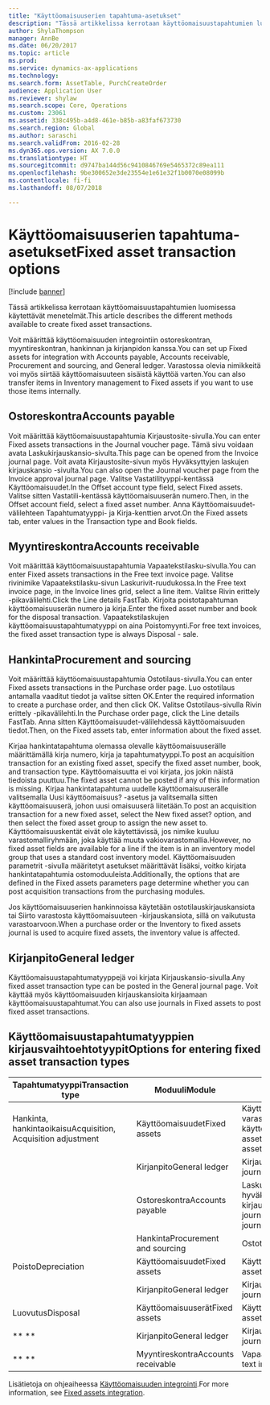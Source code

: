 ```yaml
---
title: "Käyttöomaisuuserien tapahtuma-asetukset"
description: "Tässä artikkelissa kerrotaan käyttöomaisuustapahtumien luomisessa käytettävät menetelmät."
author: ShylaThompson
manager: AnnBe
ms.date: 06/20/2017
ms.topic: article
ms.prod: 
ms.service: dynamics-ax-applications
ms.technology: 
ms.search.form: AssetTable, PurchCreateOrder
audience: Application User
ms.reviewer: shylaw
ms.search.scope: Core, Operations
ms.custom: 23061
ms.assetid: 338c495b-a4d8-461e-b85b-a83faf673730
ms.search.region: Global
ms.author: saraschi
ms.search.validFrom: 2016-02-28
ms.dyn365.ops.version: AX 7.0.0
ms.translationtype: HT
ms.sourcegitcommit: d9747ba144d56c9410846769e5465372c89ea111
ms.openlocfilehash: 9be300652e3de23554e1e61e32f1b0070e08099b
ms.contentlocale: fi-fi
ms.lasthandoff: 08/07/2018

---
```


# <a name="fixed-asset-transaction-options"></a><span data-ttu-id="15bc6-103">Käyttöomaisuuserien tapahtuma-asetukset</span><span class="sxs-lookup"><span data-stu-id="15bc6-103">Fixed asset transaction options</span></span>

[!include [banner](../includes/banner.md)]

<span data-ttu-id="15bc6-104">Tässä artikkelissa kerrotaan käyttöomaisuustapahtumien luomisessa käytettävät menetelmät.</span><span class="sxs-lookup"><span data-stu-id="15bc6-104">This article describes the different methods available to create fixed asset transactions.</span></span>

<span data-ttu-id="15bc6-105">Voit määrittää käyttöomaisuuden integrointiin ostoreskontran, myyntireskontran, hankinnan ja kirjanpidon kanssa.</span><span class="sxs-lookup"><span data-stu-id="15bc6-105">You can set up Fixed assets for integration with Accounts payable, Accounts receivable, Procurement and sourcing, and General ledger.</span></span> <span data-ttu-id="15bc6-106">Varastossa olevia nimikkeitä voi myös siirtää käyttöomaisuuteen sisäistä käyttöä varten.</span><span class="sxs-lookup"><span data-stu-id="15bc6-106">You can also transfer items in Inventory management to Fixed assets if you want to use those items internally.</span></span>

## <a name="accounts-payable"></a><span data-ttu-id="15bc6-107">Ostoreskontra</span><span class="sxs-lookup"><span data-stu-id="15bc6-107">Accounts payable</span></span>
<span data-ttu-id="15bc6-108">Voit määrittää käyttöomaisuustapahtumia Kirjaustosite-sivulla.</span><span class="sxs-lookup"><span data-stu-id="15bc6-108">You can enter Fixed assets transactions in the Journal voucher page.</span></span> <span data-ttu-id="15bc6-109">Tämä sivu voidaan avata Laskukirjauskansio-sivulta.</span><span class="sxs-lookup"><span data-stu-id="15bc6-109">This page can be opened from the Invoice journal page.</span></span> <span data-ttu-id="15bc6-110">Voit avata Kirjaustosite-sivun myös Hyväksyttyjen laskujen kirjauskansio -sivulta.</span><span class="sxs-lookup"><span data-stu-id="15bc6-110">You can also open the Journal voucher page from the Invoice approval journal page.</span></span> <span data-ttu-id="15bc6-111">Valitse Vastatilityyppi-kentässä Käyttöomaisuudet.</span><span class="sxs-lookup"><span data-stu-id="15bc6-111">In the Offset account type field, select Fixed assets.</span></span> <span data-ttu-id="15bc6-112">Valitse sitten Vastatili-kentässä käyttöomaisuuserän numero.</span><span class="sxs-lookup"><span data-stu-id="15bc6-112">Then, in the Offset account field, select a fixed asset number.</span></span> <span data-ttu-id="15bc6-113">Anna Käyttöomaisuudet-välilehteen Tapahtumatyyppi- ja Kirja-kenttien arvot.</span><span class="sxs-lookup"><span data-stu-id="15bc6-113">On the Fixed assets tab, enter values in the Transaction type and Book fields.</span></span>

## <a name="accounts-receivable"></a><span data-ttu-id="15bc6-114">Myyntireskontra</span><span class="sxs-lookup"><span data-stu-id="15bc6-114">Accounts receivable</span></span>
<span data-ttu-id="15bc6-115">Voit määrittää käyttöomaisuustapahtumia Vapaatekstilasku-sivulla.</span><span class="sxs-lookup"><span data-stu-id="15bc6-115">You can enter Fixed assets transactions in the Free text invoice page.</span></span>  <span data-ttu-id="15bc6-116">Valitse rivinimike Vapaatekstilasku-sivun Laskurivit-ruudukossa.</span><span class="sxs-lookup"><span data-stu-id="15bc6-116">In the Free text invoice page, in the Invoice lines grid, select a line item.</span></span> <span data-ttu-id="15bc6-117">Valitse Rivin erittely -pikavälilehti.</span><span class="sxs-lookup"><span data-stu-id="15bc6-117">Click the Line details FastTab.</span></span> <span data-ttu-id="15bc6-118">Kirjoita poistotapahtuman käyttöomaisuuserän numero ja kirja.</span><span class="sxs-lookup"><span data-stu-id="15bc6-118">Enter the fixed asset number and book for the disposal transaction.</span></span> <span data-ttu-id="15bc6-119">Vapaatekstilaskujen käyttöomaisuustapahtumatyyppi on aina Poistomyynti.</span><span class="sxs-lookup"><span data-stu-id="15bc6-119">For free text invoices, the fixed asset transaction type is always Disposal - sale.</span></span>

## <a name="procurement-and-sourcing"></a><span data-ttu-id="15bc6-120">Hankinta</span><span class="sxs-lookup"><span data-stu-id="15bc6-120">Procurement and sourcing</span></span>
<span data-ttu-id="15bc6-121">Voit määrittää käyttöomaisuustapahtumia Ostotilaus-sivulla.</span><span class="sxs-lookup"><span data-stu-id="15bc6-121">You can enter Fixed assets transactions in the Purchase order page.</span></span> <span data-ttu-id="15bc6-122">Luo ostotilaus antamalla vaaditut tiedot ja valitse sitten OK.</span><span class="sxs-lookup"><span data-stu-id="15bc6-122">Enter the required information to create a purchase order, and then click OK.</span></span> <span data-ttu-id="15bc6-123">Valitse Ostotilaus-sivulla Rivin erittely -pikavälilehti.</span><span class="sxs-lookup"><span data-stu-id="15bc6-123">In the Purchase order page, click the Line details FastTab.</span></span> <span data-ttu-id="15bc6-124">Anna sitten Käyttöomaisuudet-välilehdessä käyttöomaisuuden tiedot.</span><span class="sxs-lookup"><span data-stu-id="15bc6-124">Then, on the Fixed assets tab, enter information about the fixed asset.</span></span> 

<span data-ttu-id="15bc6-125">Kirjaa hankintatapahtuma olemassa olevalle käyttöomaisuuserälle määrittämällä kirja numero, kirja ja tapahtumatyyppi.</span><span class="sxs-lookup"><span data-stu-id="15bc6-125">To post an acquisition transaction for an existing fixed asset, specify the fixed asset number, book, and transaction type.</span></span> <span data-ttu-id="15bc6-126">Käyttöomaisuutta ei voi kirjata, jos jokin näistä tiedoista puuttuu.</span><span class="sxs-lookup"><span data-stu-id="15bc6-126">The fixed asset cannot be posted if any of this information is missing.</span></span> <span data-ttu-id="15bc6-127">Kirjaa hankintatapahtuma uudelle käyttöomaisuuserälle valitsemalla Uusi käyttöomaisuus? -asetus ja valitsemalla sitten käyttöomaisuuserä, johon uusi omaisuuserä liitetään.</span><span class="sxs-lookup"><span data-stu-id="15bc6-127">To post an acquisition transaction for a new fixed asset, select the New fixed asset? option, and then select the fixed asset group to assign the new asset to.</span></span> <span data-ttu-id="15bc6-128">Käyttöomaisuuskentät eivät ole käytettävissä, jos nimike kuuluu varastomalliryhmään, joka käyttää muuta vakiovarastomallia.</span><span class="sxs-lookup"><span data-stu-id="15bc6-128">However, no fixed asset fields are available for a line if the item is in an inventory model group that uses a standard cost inventory model.</span></span> <span data-ttu-id="15bc6-129">Käyttöomaisuuden parametrit -sivulla määritetyt asetukset määrittävät lisäksi, voitko kirjata hankintatapahtumia ostomoduuleista.</span><span class="sxs-lookup"><span data-stu-id="15bc6-129">Additionally, the options that are defined in the Fixed assets parameters page determine whether you can post acquisition transactions from the purchasing modules.</span></span> 

<span data-ttu-id="15bc6-130">Jos käyttöomaisuuserien hankinnoissa käytetään ostotilauskirjauskansiota tai Siirto varastosta käyttöomaisuuteen -kirjauskansiota, sillä on vaikutusta varastoarvoon.</span><span class="sxs-lookup"><span data-stu-id="15bc6-130">When a purchase order or the Inventory to fixed assets journal is used to acquire fixed assets, the inventory value is affected.</span></span>

## <a name="general-ledger"></a><span data-ttu-id="15bc6-131">Kirjanpito</span><span class="sxs-lookup"><span data-stu-id="15bc6-131">General ledger</span></span>
<span data-ttu-id="15bc6-132">Käyttöomaisuustapahtumatyyppejä voi kirjata Kirjauskansio-sivulla.</span><span class="sxs-lookup"><span data-stu-id="15bc6-132">Any fixed asset transaction type can be posted in the General journal page.</span></span> <span data-ttu-id="15bc6-133">Voit käyttää myös käyttöomaisuuden kirjauskansioita kirjaamaan käyttöomaisuustapahtumat.</span><span class="sxs-lookup"><span data-stu-id="15bc6-133">You can also use journals in Fixed assets to post fixed asset transactions.</span></span>

## <a name="options-for-entering-fixed-asset-transaction-types"></a><span data-ttu-id="15bc6-134">Käyttöomaisuustapahtumatyyppien kirjausvaihtoehtotyypit</span><span class="sxs-lookup"><span data-stu-id="15bc6-134">Options for entering fixed asset transaction types</span></span>


| <span data-ttu-id="15bc6-135">Tapahtumatyyppi</span><span class="sxs-lookup"><span data-stu-id="15bc6-135">Transaction type</span></span>                    | <span data-ttu-id="15bc6-136">Moduuli</span><span class="sxs-lookup"><span data-stu-id="15bc6-136">Module</span></span>                   | <span data-ttu-id="15bc6-137">Optiot</span><span class="sxs-lookup"><span data-stu-id="15bc6-137">Options</span></span>                                   |
|-------------------------------------|--------------------------|-------------------------------------------|
| <span data-ttu-id="15bc6-138">Hankinta, hankintaoikaisu</span><span class="sxs-lookup"><span data-stu-id="15bc6-138">Acquisition, Acquisition adjustment</span></span> | <span data-ttu-id="15bc6-139">Käyttöomaisuudet</span><span class="sxs-lookup"><span data-stu-id="15bc6-139">Fixed assets</span></span>             | <span data-ttu-id="15bc6-140">Käyttöomaisuudet, Siirto varastosta käyttöomaisuuteen</span><span class="sxs-lookup"><span data-stu-id="15bc6-140">Fixed assets, Inventory to fixed assets</span></span>   |
|                                     | <span data-ttu-id="15bc6-141">Kirjanpito</span><span class="sxs-lookup"><span data-stu-id="15bc6-141">General ledger</span></span>           | <span data-ttu-id="15bc6-142">Kirjauskansio</span><span class="sxs-lookup"><span data-stu-id="15bc6-142">General journal</span></span>                           |
|                                     | <span data-ttu-id="15bc6-143">Ostoreskontra</span><span class="sxs-lookup"><span data-stu-id="15bc6-143">Accounts payable</span></span>         | <span data-ttu-id="15bc6-144">Laskukirjauskansio, hyväksyttyjen laskujen kirjauskansio</span><span class="sxs-lookup"><span data-stu-id="15bc6-144">Invoice journal, Invoice approval journal</span></span> |
|                                     | <span data-ttu-id="15bc6-145">Hankinta</span><span class="sxs-lookup"><span data-stu-id="15bc6-145">Procurement and sourcing</span></span> | <span data-ttu-id="15bc6-146">Ostotilaus</span><span class="sxs-lookup"><span data-stu-id="15bc6-146">Purchase order</span></span>                            |
| <span data-ttu-id="15bc6-147">Poisto</span><span class="sxs-lookup"><span data-stu-id="15bc6-147">Depreciation</span></span>                        | <span data-ttu-id="15bc6-148">Käyttöomaisuudet</span><span class="sxs-lookup"><span data-stu-id="15bc6-148">Fixed assets</span></span>             | <span data-ttu-id="15bc6-149">Käyttöomaisuudet</span><span class="sxs-lookup"><span data-stu-id="15bc6-149">Fixed assets</span></span>                              |
|                                     | <span data-ttu-id="15bc6-150">Kirjanpito</span><span class="sxs-lookup"><span data-stu-id="15bc6-150">General ledger</span></span>           | <span data-ttu-id="15bc6-151">Kirjauskansio</span><span class="sxs-lookup"><span data-stu-id="15bc6-151">General journal</span></span>                           |
| <span data-ttu-id="15bc6-152">Luovutus</span><span class="sxs-lookup"><span data-stu-id="15bc6-152">Disposal</span></span>                            | <span data-ttu-id="15bc6-153">Käyttöomaisuuserät</span><span class="sxs-lookup"><span data-stu-id="15bc6-153">Fixed assets</span></span>             | <span data-ttu-id="15bc6-154">Käyttöomaisuuserät</span><span class="sxs-lookup"><span data-stu-id="15bc6-154">Fixed assets</span></span>                              |
| <span data-ttu-id="15bc6-155">** **</span><span class="sxs-lookup"><span data-stu-id="15bc6-155">** **</span></span>                               | <span data-ttu-id="15bc6-156">Kirjanpito</span><span class="sxs-lookup"><span data-stu-id="15bc6-156">General ledger</span></span>           | <span data-ttu-id="15bc6-157">Kirjauskansio</span><span class="sxs-lookup"><span data-stu-id="15bc6-157">General journal</span></span>                           |
| <span data-ttu-id="15bc6-158">** **</span><span class="sxs-lookup"><span data-stu-id="15bc6-158">** **</span></span>                               | <span data-ttu-id="15bc6-159">Myyntireskontra</span><span class="sxs-lookup"><span data-stu-id="15bc6-159">Accounts receivable</span></span>      | <span data-ttu-id="15bc6-160">Vapaatekstilasku</span><span class="sxs-lookup"><span data-stu-id="15bc6-160">Free text invoice</span></span>                         |



<span data-ttu-id="15bc6-161">Lisätietoja on ohjeaiheessa [Käyttöomaisuuden integrointi](fixed-asset-integration.md).</span><span class="sxs-lookup"><span data-stu-id="15bc6-161">For more information, see [Fixed assets integration](fixed-asset-integration.md).</span></span>




